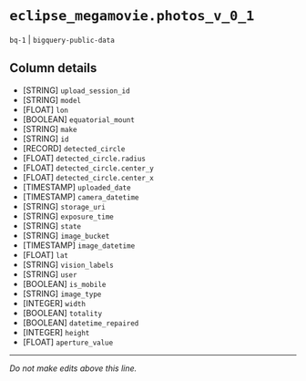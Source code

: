 # `eclipse_megamovie.photos_v_0_1`
`bq-1` | `bigquery-public-data`

## Column details
* [STRING]    `upload_session_id`
* [STRING]    `model`
* [FLOAT]     `lon`
* [BOOLEAN]   `equatorial_mount`
* [STRING]    `make`
* [STRING]    `id`
* [RECORD]    `detected_circle`
* [FLOAT]     `detected_circle.radius`
* [FLOAT]     `detected_circle.center_y`
* [FLOAT]     `detected_circle.center_x`
* [TIMESTAMP] `uploaded_date`
* [TIMESTAMP] `camera_datetime`
* [STRING]    `storage_uri`
* [STRING]    `exposure_time`
* [STRING]    `state`
* [STRING]    `image_bucket`
* [TIMESTAMP] `image_datetime`
* [FLOAT]     `lat`
* [STRING]    `vision_labels`
* [STRING]    `user`
* [BOOLEAN]   `is_mobile`
* [STRING]    `image_type`
* [INTEGER]   `width`
* [BOOLEAN]   `totality`
* [BOOLEAN]   `datetime_repaired`
* [INTEGER]   `height`
* [FLOAT]     `aperture_value`

-------------------------------------------------------------------------------
*Do not make edits above this line.*
